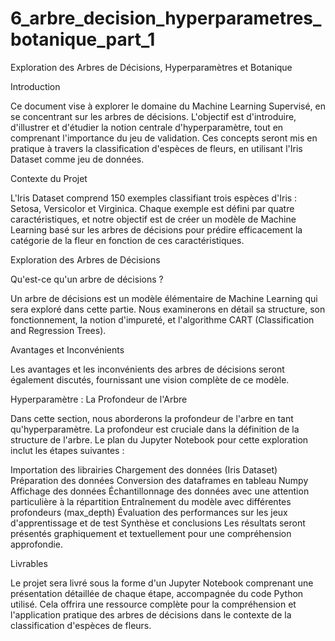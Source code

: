 # 6_arbre_decision_hyperparametres_botanique_part_1

Exploration des Arbres de Décisions, Hyperparamètres et Botanique

Introduction

Ce document vise à explorer le domaine du Machine Learning Supervisé, en se concentrant sur les arbres de décisions. L'objectif est d'introduire, d'illustrer et d'étudier la notion centrale d'hyperparamètre, tout en comprenant l'importance du jeu de validation. Ces concepts seront mis en pratique à travers la classification d'espèces de fleurs, en utilisant l'Iris Dataset comme jeu de données.

Contexte du Projet

L'Iris Dataset comprend 150 exemples classifiant trois espèces d'Iris : Setosa, Versicolor et Virginica. Chaque exemple est défini par quatre caractéristiques, et notre objectif est de créer un modèle de Machine Learning basé sur les arbres de décisions pour prédire efficacement la catégorie de la fleur en fonction de ces caractéristiques.

Exploration des Arbres de Décisions

Qu'est-ce qu'un arbre de décisions ?

Un arbre de décisions est un modèle élémentaire de Machine Learning qui sera exploré dans cette partie. Nous examinerons en détail sa structure, son fonctionnement, la notion d'impureté, et l'algorithme CART (Classification and Regression Trees).

Avantages et Inconvénients

Les avantages et les inconvénients des arbres de décisions seront également discutés, fournissant une vision complète de ce modèle.

Hyperparamètre : La Profondeur de l'Arbre

Dans cette section, nous aborderons la profondeur de l'arbre en tant qu'hyperparamètre. La profondeur est cruciale dans la définition de la structure de l'arbre. Le plan du Jupyter Notebook pour cette exploration inclut les étapes suivantes :

Importation des librairies
Chargement des données (Iris Dataset)
Préparation des données
Conversion des dataframes en tableau Numpy
Affichage des données
Échantillonnage des données avec une attention particulière à la répartition
Entraînement du modèle avec différentes profondeurs (max_depth)
Évaluation des performances sur les jeux d'apprentissage et de test
Synthèse et conclusions
Les résultats seront présentés graphiquement et textuellement pour une compréhension approfondie.

Livrables

Le projet sera livré sous la forme d'un Jupyter Notebook comprenant une présentation détaillée de chaque étape, accompagnée du code Python utilisé. Cela offrira une ressource complète pour la compréhension et l'application pratique des arbres de décisions dans le contexte de la classification d'espèces de fleurs.

